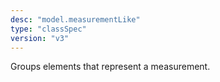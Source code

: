 ```yaml
---
desc: "model.measurementLike"
type: "classSpec"
version: "v3"
---
```


Groups elements that represent a measurement.